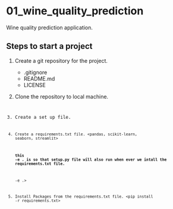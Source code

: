 # 01_wine_quality_prediction
Wine quality prediction application.

## Steps to start a project

1. Create a git repository for the project.
	- .gitignore
	- README.md
	- LICENSE

2. Clone the repository to local machine.
	<code>

3. Create a set up file.
    <code>

4. Create a requirements.txt file.
	<pandas,
    scikit-learn,
    seaborn,
    streamlit>
    #### this -e . is so that setup.py file will also run when ever we intall the requirements.txt file.
    -e .>

5. Install Packages from the requirements.txt file.
    <pip install -r requirements.txt>

